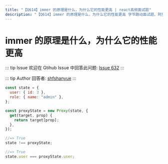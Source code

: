 ```yaml
---
title: "【Q614】immer 的原理是什么，为什么它的性能更高 | react高频面试题"
description: "【Q614】immer 的原理是什么，为什么它的性能更高 字节跳动面试题、阿里腾讯面试题、美团小米面试题。"
---
```


# immer 的原理是什么，为什么它的性能更高

::: tip Issue
欢迎在 Gtihub Issue 中回答此问题: [Issue 632](https://github.com/shfshanyue/Daily-Question/issues/632)
:::

::: tip Author
回答者: [shfshanyue](https://github.com/shfshanyue)
:::

```js
const state = {
  user: { id: 3 },
  role: { name: "admin" },
};

const proxyState = new Proxy(state, {
  get(target, prop) {
    return target[prop];
  },
});
```

```js
//=> True
state !== proxyState;

//=> True
state.user === proxyState.user;
```
